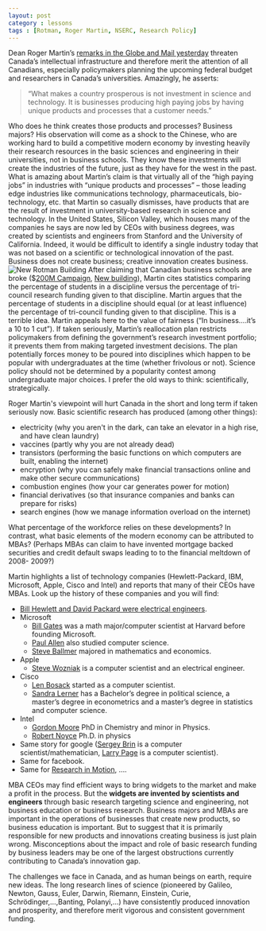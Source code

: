 ```yaml
---
layout: post
category : lessons
tags : [Rotman, Roger Martin, NSERC, Research Policy]
---
```



<!-- -->

Dean Roger Martin’s <a href="http://www.theglobeandmail.com/report-on-business/managing/business-education/canada-will-shrivel-under-business-school-neglect-dean-says/article1942997/">remarks in the Globe and Mail yesterday</a> threaten Canada’s intellectual infrastructure and therefore merit the attention of all Canadians, especially policymakers planning the upcoming federal budget and researchers in Canada’s universities. 
Amazingly, he asserts:
<blockquote>“What makes a country prosperous is not investment in science and technology.  
It is businesses producing high paying jobs by having unique products and processes that a customer needs.”</blockquote>
Who does he think creates those products and processes?  
Business majors?  
His observation will come as a shock to the Chinese, who are working hard to build a competitive modern economy by investing heavily their research resources in the basic sciences and engineering in their universities, not in business schools.  
They know these investments will create the industries of the future, just as they have for the west in the past.  
What is amazing about Martin’s claim is that virtually all of the “high paying jobs” in industries with “unique products and processes” – those leading edge industries like communications technology, pharmaceuticals, bio-technology, etc. that Martin so casually dismisses, have products that are the result of investment in university-based research in science and technology.  
In the United States, Silicon Valley, which houses many of the companies he says are now led by CEOs with business degrees, was created by scientists and engineers from Stanford and the University of California.  
Indeed, it would be difficult to identify a single industry today that was not based on a scientific or technological innovation of the past.  
Business does not create business; creative innovation creates business.

<img src="http://www.dcnonl.com/images/archivesid/42891/110.jpg" alt="New Rotman Building" />
After claiming that Canadian business schools are broke ($<a href="http://www.rotman.utoronto.ca/supportrotman/combined.pdf">200M Campaign</a>, <a href="http://www.rotman.utoronto.ca/expansion/newbuilding.htm">New building</a>), Martin cites statistics comparing the percentage of students in a discipline versus the percentage of tri-council research funding given to that discipline. Martin argues that the percentage of students in a discipline should equal (or at least influence) the percentage of tri-council funding given to that discipline. This is a terrible idea. Martin appeals here to the value of fairness (“In business….it’s a 10 to 1 cut”). If taken seriously, Martin’s reallocation plan restricts policymakers from defining the government’s research investment portfolio; it prevents them from making targeted investment decisions. The plan potentially forces money to be poured into disciplines which happen to be popular with undergraduates at the time (whether frivolous or not). Science policy should not be determined by a popularity contest among undergraduate major choices. I prefer the old ways to think: scientifically, strategically.

Roger Martin's viewpoint will hurt Canada in the short and long term if taken seriously now. Basic scientific research has produced (among other things):
<ul>
	<li>electricity (why you aren't in the dark, can take an elevator in a high rise, and have clean laundry)</li>
	<li>vaccines (partly why you are not already dead)</li>
	<li>transistors (performing the basic functions on which computers are built, enabling the internet)</li>
	<li>encryption (why you can safely make financial transactions online and make other secure communications)</li>
	<li>combustion engines (how your car generates power for motion)</li>
	<li>financial derivatives (so that insurance companies and banks can prepare for risks)</li>
	<li>search engines (how we manage information overload on the internet)</li>
</ul>
What percentage of the workforce relies on these developments? In contrast, what basic elements of the modern economy can be attributed to MBAs? (Perhaps MBAs can claim to have invented mortgage backed securities and credit default swaps leading to to the financial meltdown of 2008- 2009?)

Martin highlights a list of technology companies (Hewlett-Packard, IBM, Microsoft, Apple, Cisco and Intel) and reports that many of their CEOs have MBAs. Look up the history of these companies and you will find:
<ul>
	<li><a href="http://en.wikipedia.org/wiki/Hewlett-Packard">Bill Hewlett and David Packard were electrical engineers</a>.</li>
	<li>Microsoft
<ul>
	<li><a href="http://en.wikipedia.org/wiki/Bill_Gates">Bill Gates</a> was a math major/computer scientist at Harvard before founding Microsoft.</li>
	<li><a href="http://en.wikipedia.org/wiki/Paul_Allen">Paul Allen</a> also studied computer science.</li>
	<li><a href="http://en.wikipedia.org/wiki/Steve_Ballmer">Steve Ballmer</a> majored in mathematics and economics.</li>
</ul>
</li>
	<li>Apple
<ul>
	<li><a href="http://en.wikipedia.org/wiki/Steve_Wozniak">Steve Wozniak</a> is a computer scientist and an electrical engineer.</li>
</ul>
</li>
	<li>Cisco
<ul>
	<li><a href="http://en.wikipedia.org/wiki/Len_Bosack">Len Bosack</a> started as a computer scientist.</li>
	<li><a href="http://en.wikipedia.org/wiki/Sandy_Lerner">Sandra Lerner</a> has a Bachelor’s degree in political science, a master’s degree in econometrics and a master’s degree in statistics and computer science.</li>
</ul>
</li>
	<li>Intel
<ul>
	<li><a href="http://en.wikipedia.org/wiki/Gordon_E._Moore">Gordon Moore</a> PhD in Chemistry and minor in Physics.</li>
	<li><a href="http://en.wikipedia.org/wiki/Robert_Noyce">Robert Noyce</a> Ph.D. in physics</li>
</ul>
</li>
	<li>Same story for google (<a href="http://en.wikipedia.org/wiki/Sergey_Brin">Sergey Brin</a> is a computer scientist/mathematician, <a href="http://en.wikipedia.org/wiki/Larry_Page">Larry Page</a> is a computer scientist).</li>
	<li>Same for facebook.</li>
	<li>Same for <a href="http://en.wikipedia.org/wiki/Mike_Lazaridis">Research in Motion</a>, ….</li>
</ul>
MBA CEOs may find efficient ways to bring widgets to the market and make a profit in the process. But the <strong>widgets are invented by scientists and engineers</strong> through basic research targeting science and engineering, not business education or business research.  Business majors and MBAs are important in the operations of businesses that create new products, so business education is important.  But to suggest that it is primarily responsible for new products and innovations creating business is just plain wrong. Misconceptions about the impact and role of basic research funding by business leaders may be one of the largest obstructions currently contributing to Canada’s innovation gap.

The challenges we face in Canada, and as human beings on earth, require new ideas.  The long research lines of science (pioneered by Galileo, Newton, Gauss, Euler, Darwin, Riemann, Einstein, Curie, Schrödinger,…,Banting, Polanyi,...) have consistently produced innovation and prosperity, and therefore merit vigorous and consistent government funding.

&nbsp;